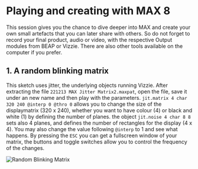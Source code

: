 # Playing and creating with MAX 8

This session gives you the chance to dive deeper into MAX and create your own small artefacts that you can later share with others. So do not forget to record your final product, audio or video, with the respective Output modules from BEAP or Vizzie. There are also other tools available on the computer if you prefer.

## 1. A random blinking matrix
This sketch uses jitter, the underlying objects running Vizzie. After extracting the file ```221213 MAX Jitter Matrix2.maxpat```, open the file, save it under an new name and then play with the parameters. ```jit.matrix 4 char 320 240 @interp 0 @thro 0``` allows you to change the size of the displaymatrix (320 x 240), whether you want to have colour (4) or black and white (1) by defining the number of planes. the object ```jit.noise 4 char 8 8``` sets also 4 planes, and defines the number of rectangles for the display (4 x 4). You may also change the value following ```@interp``` to 1 and see what happens. By pressing the ```ESC``` you can get a fullscreen window of your matrix, the buttons and toggle switches allow you to control the frequency of the changes.

![Random Blinking Matrix](221213_MAX_Jitter_Matrix2x.png)

## 


